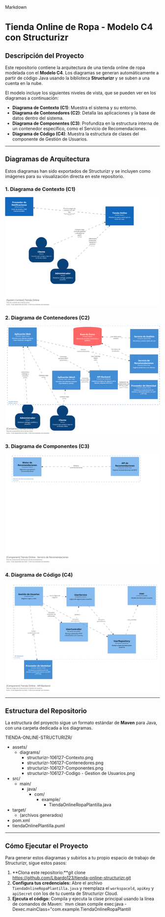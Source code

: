 Markdown

# Tienda Online de Ropa - Modelo C4 con Structurizr

## Descripción del Proyecto

Este repositorio contiene la arquitectura de una tienda online de ropa modelada con el **Modelo C4**. Los diagramas se generan automáticamente a partir de código Java usando la biblioteca **Structurizr** y se suben a una cuenta en la nube.

El modelo incluye los siguientes niveles de vista, que se pueden ver en los diagramas a continuación:
* **Diagrama de Contexto (C1)**: Muestra el sistema y su entorno.
* **Diagrama de Contenedores (C2)**: Detalla las aplicaciones y la base de datos dentro del sistema.
* **Diagrama de Componentes (C3)**: Profundiza en la estructura interna de un contenedor específico, como el Servicio de Recomendaciones.
* **Diagrama de Código (C4)**: Muestra la estructura de clases del componente de Gestión de Usuarios.

---

## Diagramas de Arquitectura

Estos diagramas han sido exportados de Structurizr y se incluyen como imágenes para su visualización directa en este repositorio.

### 1. Diagrama de Contexto (C1)
![Diagrama de Contexto](assets/diagrams/structurizr-106127-Contexto.png)

### 2. Diagrama de Contenedores (C2)
![Diagrama de Contenedores](assets/diagrams/structurizr-106127-Contenedores.png)

### 3. Diagrama de Componentes (C3)
![Diagrama de Componentes](assets/diagrams/structurizr-106127-Componentes%20-%20Servicio%20de%20Recomendaciones.png)

### 4. Diagrama de Código (C4)
![Diagrama de Código](assets/diagrams/structurizr-106127-C%C3%B3digo%20-%20Gesti%C3%B3n%20de%20Usuarios.png)


---

## Estructura del Repositorio

La estructura del proyecto sigue un formato estándar de **Maven** para Java, con una carpeta dedicada a los diagramas.

TIENDA-ONLINE-STRUCTURIZR/
- assets/
    - diagrams/
        - structurizr-106127-Contexto.png
        - structurizr-106127-Contenedores.png
        - structurizr-106127-Componentes.png
        - structurizr-106127-Codigo - Gestion de Usuarios.png
- src/
    - main/
        - java/
            - com/
                - example/
                    - TiendaOnlineRopaPlantilla.java
- target/
    - (archivos generados)
- pom.xml
- tiendaOnlinePlantilla.puml


---

## Cómo Ejecutar el Proyecto

Para generar estos diagramas y subirlos a tu propio espacio de trabajo de Structurizr, sigue estos pasos:

1.  **Clona este repositorio:**git clone https://github.com/Libardo123/tienda-online-structurizr.git
2.  **Configura tus credenciales:** Abre el archivo `TiendaOnlineRopaPlantilla.java` y reemplaza el `workspaceld`, `apiKey` y `apiSecret` con los de tu cuenta de Structurizr Cloud.
3.  **Ejecuta el código:** Compila y ejecuta la clase principal usando la línea de comandos de Maven:
    `mvn clean compile exec:java -Dexec.mainClass="com.example.TiendaOnlineRopaPlantill
